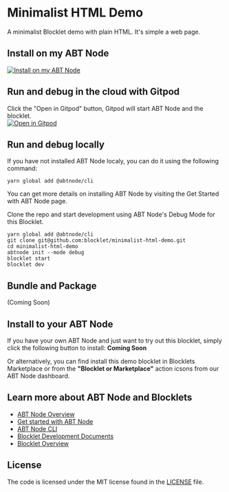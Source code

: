 # Minimalist HTML Demo

A minimalist Blocklet demo with plain HTML. It's simple a web page.  

## Install on my ABT Node

[![Install on my ABT Node](https://raw.githubusercontent.com/blocklet/development-guide/main/assets/install_on_abtnode.svg)](https://install.arcblock.io/?action=blocklet-install&meta_url=https%3A%2F%2Fgithub.com%2Fblocklet%2Fminimalist-html-demo%2Freleases%2Fdownload%2F1.0.3%2Fblocklet.json)

## Run and debug in the cloud with Gitpod

Click the "Open in Gitpod" button, Gitpod will start ABT Node and the blocklet.<br>[![Open in Gitpod](https://gitpod.io/button/open-in-gitpod.svg)](https://gitpod.io/#https://github.com/blocklet/minimalist-html-demo)

## Run and debug locally

If you have not installed ABT Node localy, you can do it using the following command:

`yarn global add @abtnode/cli`

You can get more details on installing ABT Node by visiting the Get Started with ABT Node page.

Clone the repo and start development using ABT Node's Debug Mode for this Blocklet.

```shell
yarn global add @abtnode/cli
git clone git@github.com:blocklet/minimalist-html-demo.git
cd minimalist-html-demo
abtnode init --mode debug
blocklet start
blocklet dev
```

## Bundle and Package

(Coming Soon)

## Install to your ABT Node

If you have your own ABT Node and just want to try out this blocklet, simply click the following button to install: **Coming Soon**

Or alternatively, you can find install this demo blocklet in Blocklets Marketplace or from the **"Blocklet or Marketplace"** action icsons from our ABT Node dashboard.

## Learn more about ABT Node and Blocklets

- [ABT Node Overview](https://docs.arcblock.io/en/abtnode/introduction/abtnode-overview)
- [Get started with ABT Node](https://www.arcblock.io/en/get-started)
- [ABT Node CLI](https://docs.arcblock.io/en/abtnode/developer/abtnode-cli)
- [Blocklet Development Documents](https://docs.arcblock.io/en/abtnode/developer/blocklet-spec)
- [Blocklet Overview](https://www.arcblock.io/en/blocklet)

## License

The code is licensed under the MIT license found in the
[LICENSE](LICENSE) file.

